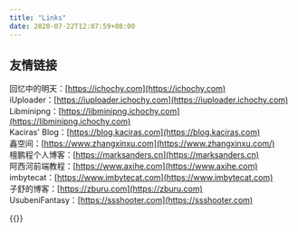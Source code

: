 ```yaml
---
title: "Links"
date: 2020-07-22T12:07:59+08:00
---
```

## 友情链接  
回忆中的明天：[https://ichochy.com](https://ichochy.com)  
iUploader：[https://iuploader.ichochy.com](https://iuploader.ichochy.com)  
Libminipng：[https://libminipng.ichochy.com](https://libminipng.ichochy.com)  
Kaciras' Blog：[https://blog.kaciras.com](https://blog.kaciras.com)  
鑫空间：[https://www.zhangxinxu.com](https://www.zhangxinxu.com/)  
檀鹏程个人博客：[https://marksanders.cn](https://marksanders.cn)  
阿西河前端教程：[https://www.axihe.com](https://www.axihe.com)  
imbytecat：[https://www.imbytecat.com](https://www.imbytecat.com)  
子舒的博客：[https://zburu.com](https://zburu.com)  
UsubeniFantasy：[https://ssshooter.com](https://ssshooter.com)  

{{<links>}}
